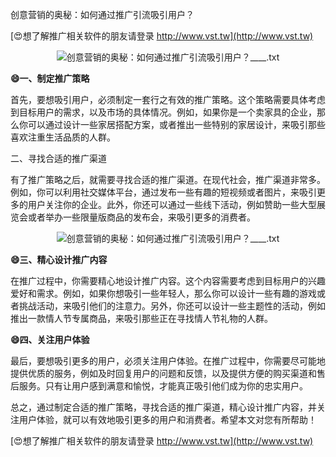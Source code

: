 创意营销的奥秘：如何通过推广引流吸引用户？

[😍想了解推广相关软件的朋友请登录 http://www.vst.tw](http://www.vst.tw)

 <center><img src="https://vst.tw/MP4/tuiguang/png/3.png" alt="创意营销的奥秘：如何通过推广引流吸引用户？____.txt"></center>

**😄一、制定推广策略**

首先，要想吸引用户，必须制定一套行之有效的推广策略。这个策略需要具体考虑到目标用户的需求，以及市场的具体情况。例如，如果你是一个卖家具的企业，那么你可以通过设计一些家居搭配方案，或者推出一些特别的家居设计，来吸引那些喜欢注重生活品质的人群。

二、寻找合适的推广渠道

有了推广策略之后，就需要寻找合适的推广渠道。在现代社会，推广渠道非常多。例如，你可以利用社交媒体平台，通过发布一些有趣的短视频或者图片，来吸引更多的用户关注你的企业。此外，你还可以通过一些线下活动，例如赞助一些大型展览会或者举办一些限量版商品的发布会，来吸引更多的消费者。

 <center><img src="https://vst.tw/MP4/tuiguang/png/0.png" alt="创意营销的奥秘：如何通过推广引流吸引用户？____.txt"></center>

**😄三、精心设计推广内容**

在推广过程中，你需要精心地设计推广内容。这个内容需要考虑到目标用户的兴趣爱好和需求。例如，如果你想吸引一些年轻人，那么你可以设计一些有趣的游戏或者挑战活动，来吸引他们的注意力。另外，你还可以设计一些主题性的活动，例如推出一款情人节专属商品，来吸引那些正在寻找情人节礼物的人群。

**😄四、关注用户体验**

最后，要想吸引更多的用户，必须关注用户体验。在推广过程中，你需要尽可能地提供优质的服务，例如及时回复用户的问题和反馈，以及提供方便的购买渠道和售后服务。只有让用户感到满意和愉悦，才能真正吸引他们成为你的忠实用户。

总之，通过制定合适的推广策略，寻找合适的推广渠道，精心设计推广内容，并关注用户体验，就可以有效地吸引更多的用户和消费者。希望本文对您有所帮助！

[😍想了解推广相关软件的朋友请登录 http://www.vst.tw](http://www.vst.tw)



